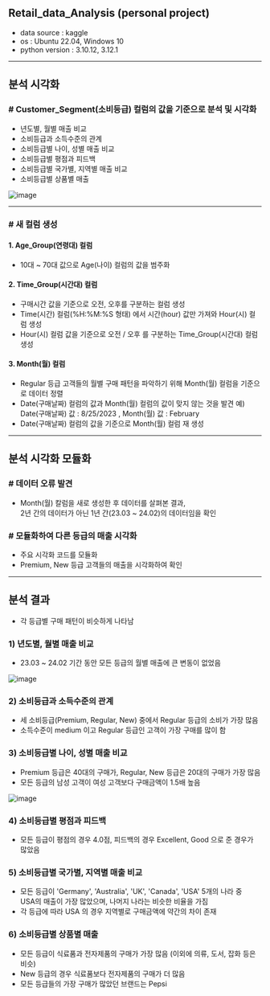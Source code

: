## Retail_data_Analysis (personal project)
* data source : kaggle
* os : Ubuntu 22.04, Windows 10
* python version : 3.10.12, 3.12.1

---

## 분석 시각화
### # Customer_Segment(소비등급) 컬럼의 값을 기준으로 분석 및 시각화
- 년도별, 월별 매출 비교
- 소비등급과 소득수준의 관계
- 소비등급별 나이, 성별 매출 비교
- 소비등급별 평점과 피드백
- 소비등급별 국가별, 지역별 매출 비교
- 소비등급별 상품별 매출

![image](https://github.com/user-attachments/assets/76ff805d-366d-4e4c-a57e-1c64cb34eb2d)

---

### # 새 컬럼 생성
#### 1. Age_Group(연령대) 컬럼
- 10대 ~ 70대 값으로 Age(나이) 컬럼의 값을 범주화

#### 2. Time_Group(시간대) 컬럼
- 구매시간 값을 기준으로 오전, 오후를 구분하는 컬럼 생성
- Time(시간) 컬럼(%H:%M:%S 형태) 에서 시간(hour) 값만 가져와 Hour(시) 컬럼 생성
- Hour(시) 컬럼 값을 기준으로 오전 / 오후 를 구분하는 Time_Group(시간대) 컬럼 생성

#### 3. Month(월) 컬럼
- Regular 등급 고객들의 월별 구매 패턴을 파악하기 위해 Month(월) 컬럼을 기준으로 데이터 정렬
- Date(구매날짜) 컬럼의 값과 Month(월) 컬럼의 값이 맞지 않는 것을 발견
  예) Date(구매날짜) 값 : 8/25/2023 , Month(월) 값 : February
- Date(구매날짜) 컬럼의 값을 기준으로 Month(월) 컬럼 재 생성

---

## 분석 시각화 모듈화
### # 데이터 오류 발견
- Month(월) 칼럼을 새로 생성한 후 데이터를 살펴본 결과,\
  2년 간의 데이터가 아닌 1년 간(23.03 ~ 24.02)의 데이터임을 확인

### # 모듈화하여 다른 등급의 매출 시각화
- 주요 시각화 코드를 모듈화
- Premium, New 등급 고객들의 매출을 시각화하여 확인

---

## 분석 결과
- 각 등급별 구매 패턴이 비슷하게 나타남

### 1) 년도별, 월별 매출 비교
- 23.03 ~ 24.02 기간 동안 모든 등급의 월별 매출에 큰 변동이 없었음

![image](https://github.com/user-attachments/assets/dddbc3ea-b8b5-4c7e-877a-d41b53fb4820)

### 2) 소비등급과 소득수준의 관계
- 세 소비등급(Premium, Regular, New) 중에서 Regular 등급의 소비가 가장 많음
- 소득수준이 medium 이고 Regular 등급인 고객이 가장 구매를 많이 함

### 3) 소비등급별 나이, 성별 매출 비교
- Premium 등급은 40대의 구매가, Regular, New 등급은 20대의 구매가 가장 많음
- 모든 등급의 남성 고객이 여성 고객보다 구매금액이 1.5배 높음

![image](https://github.com/user-attachments/assets/3f721094-69d3-41f7-979d-04d8ac04b46e)

### 4) 소비등급별 평점과 피드백
- 모든 등급이 평점의 경우 4.0점, 피드백의 경우 Excellent, Good 으로 준 경우가 많았음

### 5) 소비등급별 국가별, 지역별 매출 비교
- 모든 등급이 'Germany', 'Australia', 'UK', 'Canada', 'USA' 5개의 나라 중\
USA의 매출이 가장 많았으며, 나머지 나라는 비슷한 비율을 가짐
- 각 등급에 따라 USA 의 경우 지역별로 구매금액에 약간의 차이 존재

### 6) 소비등급별 상품별 매출
- 모든 등급이 식료품과 전자제품의 구매가 가장 많음
  (이외에 의류, 도서, 잡화 등은 비슷)
- New 등급의 경우 식료품보다 전자제품의 구매가 더 많음
- 모든 등급들의 가장 구매가 많았던 브랜드는 Pepsi
